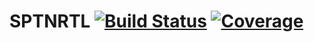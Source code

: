 # SPTNRTL [![Build Status](https://github.com/longemen3000/SPTNRTL.jl/actions/workflows/CI.yml/badge.svg?branch=main)](https://github.com/longemen3000/SPTNRTL.jl/actions/workflows/CI.yml?query=branch%3Amain) [![Coverage](https://codecov.io/gh/longemen3000/SPTNRTL.jl/branch/main/graph/badge.svg)](https://codecov.io/gh/longemen3000/SPTNRTL.jl)
